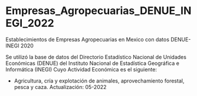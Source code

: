 # Empresas_Agropecuarias_DENUE_INEGI_2022
Establecimientos de Empresas Agropecuarias en Mexico con datos DENUE-INEGI 2020

Se utilizó la base de datos del Directorio Estadístico Nacional de Unidades Económicas (DENUE) del Instituto Nacional de Estadística Geográfica e Informática (INEGI)
Cuyo Actividad Económica es el siguiente:

- Agricultura, cría y explotación de animales, aprovechamiento forestal, pesca y caza. Actualización: 05-2022

